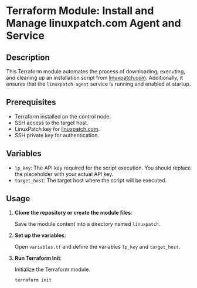 # Terraform Module: Install and Manage linuxpatch.com Agent and Service

## Description

This Terraform module automates the process of downloading, executing, and cleaning up an installation script from [linuxpatch.com](https://linuxpatch.com). Additionally, it ensures that the `linuxpatch-agent` service is running and enabled at startup.

## Prerequisites

- Terraform installed on the control node.
- SSH access to the target host.
- LinuxPatch key for [linuxpatch.com](https://linuxpatch.com).
- SSH private key for authentication.

## Variables

- `lp_key`: The API key required for the script execution. You should replace the placeholder with your actual API key.
- `target_host`: The target host where the script will be executed.

## Usage

1. **Clone the repository or create the module files**:

   Save the module content into a directory named `linuxpatch`.

2. **Set up the variables**:

   Open `variables.tf` and define the variables `lp_key` and `target_host`.

3. **Run Terraform Init**:

   Initialize the Terraform module.

   ```bash
   terraform init
   ```
